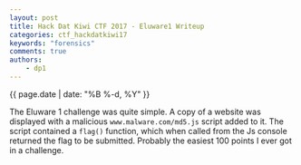 ```yaml
---
layout: post
title: Hack Dat Kiwi CTF 2017 - Eluware1 Writeup
categories: ctf_hackdatkiwi17
keywords: "forensics"
comments: true
authors:
    - dp1
---
```

{{ page.date | date: "%B %-d, %Y" }}


The Eluware 1 challenge was quite simple. A copy of a website was displayed with a malicious `www.malware.com/md5.js` script added to it. The script contained a `flag()` function, which when called from the Js console returned the flag to be submitted. Probably the easiest 100 points I ever got in a challenge.
